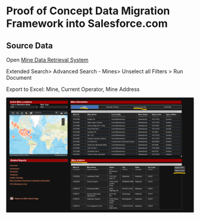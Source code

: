 # Proof of Concept Data Migration Framework into Salesforce.com 

## Source Data

Open [Mine Data Retrieval System](https://www.msha.gov/data-and-reports/mine-data-retrieval-system)

Extended Search> Advanced Search - Mines> Unselect all Filters > Run Document

Export to Excel: Mine, Current Operator, Mine Address

![](pictures/mines_download.png)
